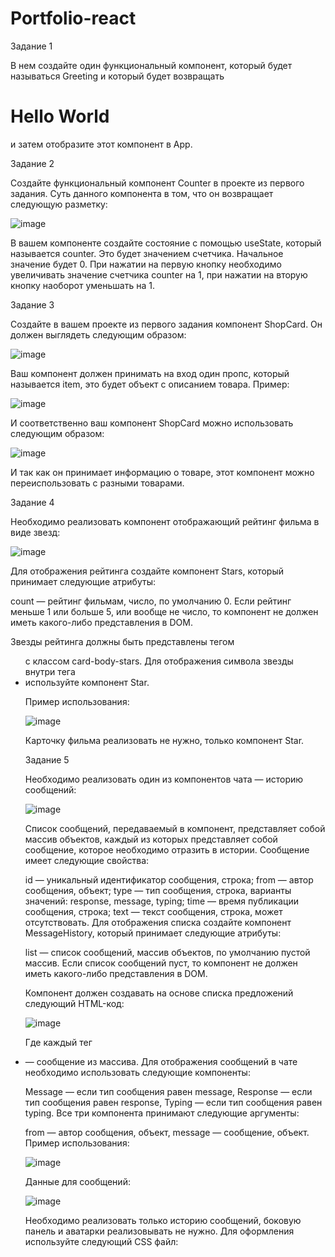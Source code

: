 # Portfolio-react

Задание 1

В нем создайте один функциональный компонент, который будет называться Greeting и который будет возвращать <h1>Hello World</h1> и затем отобразите этот компонент в App.

Задание 2

Создайте функциональный компонент Counter в проекте из первого задания. Суть данного компонента в том, что он возвращает следующую разметку:

![image](https://github.com/ElenaLogacheva/Portfolio-react/assets/113618504/0bee4f26-8e32-4cbe-a6f4-46c0fe872dd7)

В вашем компоненте создайте состояние с помощью useState, который называется counter. Это будет значением счетчика. Начальное значение будет 0. При нажатии на первую кнопку необходимо увеличивать значение счетчика counter на 1, при нажатии на вторую кнопку наоборот уменьшать на 1.

Задание 3

Создайте в вашем проекте из первого задания компонент ShopCard. Он должен выглядеть следующим образом:

![image](https://github.com/ElenaLogacheva/Portfolio-react/assets/113618504/fc8942fa-d51b-41bf-ac85-646712bae137)

Ваш компонент должен принимать на вход один пропс, который называется item, это будет объект с описанием товара. Пример:

![image](https://github.com/ElenaLogacheva/Portfolio-react/assets/113618504/b362224f-fb0b-4c71-837e-e48b6f61a9e9)

И соответственно ваш компонент ShopCard можно использовать следующим образом:

![image](https://github.com/ElenaLogacheva/Portfolio-react/assets/113618504/5e457a25-a757-4d53-94fa-2ea1fed722bf)

И так как он принимает информацию о товаре, этот компонент можно переиспользовать с разными товарами.

Задание 4

Необходимо реализовать компонент отображающий рейтинг фильма в виде звезд:

![image](https://github.com/ElenaLogacheva/Portfolio-react/assets/113618504/4782849b-57e8-49e7-8bf1-03ec7edde50c)

Для отображения рейтинга создайте компонент Stars, который принимает следующие атрибуты:

count — рейтинг фильмам, число, по умолчанию 0. Если рейтинг меньше 1 или больше 5, или вообще не число, то компонент не должен иметь какого-либо представления в DOM.



Звезды рейтинга должны быть представлены тегом <ul> с классом card-body-stars. Для отображения символа звезды внутри тега <li> используйте компонент Star.



Пример использования:

![image](https://github.com/ElenaLogacheva/Portfolio-react/assets/113618504/58a61975-d33f-4d83-bc3b-1e846bba9a31)

Карточку фильма реализовать не нужно, только компонент Star.

Задание 5

Необходимо реализовать один из компонентов чата — историю сообщений:

![image](https://github.com/ElenaLogacheva/Portfolio-react/assets/113618504/7088d65f-256b-4504-8cbc-fb6c904c9a34)

Список сообщений, передаваемый в компонент, представляет собой массив объектов, каждый из которых
представляет собой сообщение, которое необходимо отразить в истории. Сообщение имеет следующие свойства:

id — уникальный идентификатор сообщения, строка;
from — автор сообщения, объект;
type — тип сообщения, строка, варианты значений: response, message, typing;
time — время публикации сообщения, строка;
text — текст сообщения, строка, может отсутствовать.
Для отображения списка создайте компонент MessageHistory, который принимает следующие атрибуты:

list — список сообщений, массив объектов, по умолчанию пустой массив.
Если список сообщений пуст, то компонент не должен иметь какого-либо представления в DOM.

Компонент должен создавать на основе списка предложений следующий HTML-код:

![image](https://github.com/ElenaLogacheva/Portfolio-react/assets/113618504/f70682bd-cb78-493b-b1c8-f931ac1beaf5)

Где каждый тег <li> — сообщение из массива. Для отображения сообщений в чате необходимо использовать следующие компоненты:

Message — если тип сообщения равен message,
Response — если тип сообщения равен response,
Typing — если тип сообщения равен typing.
Все три компонента принимают следующие аргументы:

from — автор сообщения, объект,
message — сообщение, объект.
Пример использования:

![image](https://github.com/ElenaLogacheva/Portfolio-react/assets/113618504/0140b7db-e452-43a9-92ea-03198b73dda8)

Данные для сообщений:

![image](https://github.com/ElenaLogacheva/Portfolio-react/assets/113618504/1dd12099-4756-4413-a218-a39e4445b444)

Необходимо реализовать только историю сообщений, боковую панель и аватарки реализовывать не нужно. Для оформления используйте следующий CSS файл:










